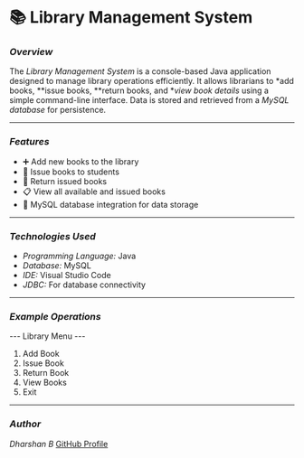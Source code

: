 # 📚 Library Management System

### *Overview*

The *Library Management System* is a console-based Java application designed to manage library operations efficiently.
It allows librarians to *add books, **issue books, **return books, and **view book details* using a simple command-line interface.
Data is stored and retrieved from a *MySQL database* for persistence.

---

### *Features*

* ➕ Add new books to the library
* 📖 Issue books to students
* 🔁 Return issued books
* 📋 View all available and issued books
* 💾 MySQL database integration for data storage

---

### *Technologies Used*

* *Programming Language:* Java
* *Database:* MySQL
* *IDE:* Visual Studio Code
* *JDBC:* For database connectivity
   

---

### *Example Operations*


--- Library Menu ---
1. Add Book
2. Issue Book
3. Return Book
4. View Books
5. Exit


---

### *Author*

*Dharshan B*
[GitHub Profile](https://github.com/dharshan007x)
